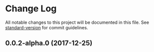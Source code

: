# Change Log

All notable changes to this project will be documented in this file. See [standard-version](https://github.com/conventional-changelog/standard-version) for commit guidelines.

<a name="0.0.2-alpha.0"></a>
## 0.0.2-alpha.0 (2017-12-25)
